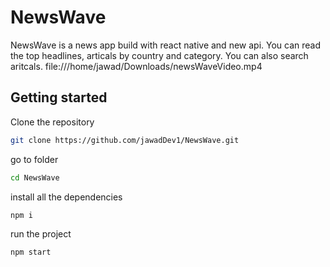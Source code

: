 # NewsWave 

NewsWave is a news app build with react native and new api. You can read the top headlines, articals by country and category. You can also search aritcals.
file:///home/jawad/Downloads/newsWaveVideo.mp4



## Getting started

Clone the repository

```bash
git clone https://github.com/jawadDev1/NewsWave.git
```

go to folder

```bash
cd NewsWave
```
install all the dependencies

```bash
npm i
```

run the project

```bash
npm start
```
